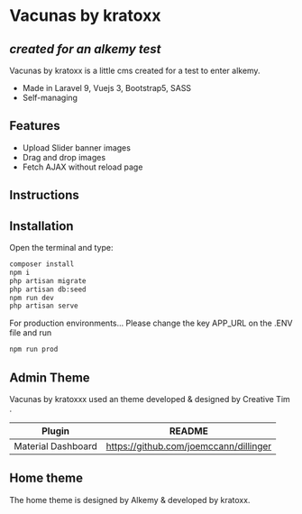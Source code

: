 # Vacunas by kratoxx
## _created for an alkemy test_

Vacunas by kratoxx is a little cms created for a test to enter alkemy.

- Made in Laravel 9, Vuejs 3, Bootstrap5, SASS
- Self-managing


## Features

- Upload Slider banner images
- Drag and drop images
- Fetch AJAX without reload page

## Instructions

## Installation

Open the terminal and type:

```sh
composer install
npm i
php artisan migrate
php artisan db:seed
npm run dev
php artisan serve
```

For production environments...
Please change the key APP_URL on the .ENV file and run
```sh
npm run prod
```

## Admin Theme

Vacunas by kratoxxx used an theme developed & designed by Creative Tim .

| Plugin | README |
| ------ | ------ |
| Material Dashboard | <https://github.com/joemccann/dillinger> |

## Home theme

The home theme is designed by Alkemy & developed by kratoxx.
